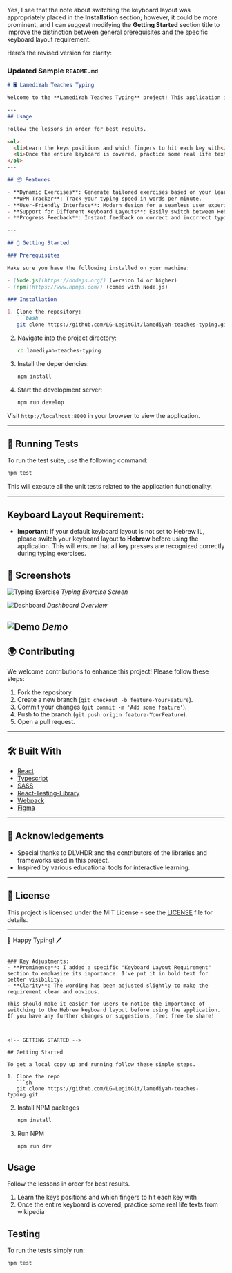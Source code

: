 Yes, I see that the note about switching the keyboard layout was appropriately placed in the **Installation** section; however, it could be more prominent, and I can suggest modifying the **Getting Started** section title to improve the distinction between general prerequisites and the specific keyboard layout requirement.

Here’s the revised version for clarity:

### Updated Sample `README.md`

```markdown
# 🖥️ LamediYah Teaches Typing

Welcome to the **LamediYah Teaches Typing** project! This application is designed to improve your typing skills in Hebrew using a touch typing technique. Whether you’re a beginner or want to enhance your existing skills, this app provides engaging exercises to help you practice effectively.

---
## Usage

Follow the lessons in order for best results.

<ol>
  <li>Learn the keys positions and which fingers to hit each key with</li>
  <li>Once the entire keyboard is covered, practice some real life texts from wikipedia</li>
</ol>
---

## 📦 Features

- **Dynamic Exercises**: Generate tailored exercises based on your learning progress.
- **WPM Tracker**: Track your typing speed in words per minute.
- **User-Friendly Interface**: Modern design for a seamless user experience.
- **Support for Different Keyboard Layouts**: Easily switch between Hebrew IL and US layouts.
- **Progress Feedback**: Instant feedback on correct and incorrect typing.

---

## 📖 Getting Started

### Prerequisites

Make sure you have the following installed on your machine:

- [Node.js](https://nodejs.org/) (version 14 or higher)
- [npm](https://www.npmjs.com/) (comes with Node.js)

### Installation

1. Clone the repository:
   ```bash
   git clone https://github.com/LG-LegitGit/lamediyah-teaches-typing.git
   ```

2. Navigate into the project directory:
   ```bash
   cd lamediyah-teaches-typing
   ```

3. Install the dependencies:
   ```bash
   npm install
   ```

4. Start the development server:
   ```bash
   npm run develop
   ```

Visit `http://localhost:8000` in your browser to view the application.

---

## 📝 Running Tests

To run the test suite, use the following command:

```bash
npm test
```

This will execute all the unit tests related to the application functionality.

---

## **Keyboard Layout Requirement**:
   - **Important**: If your default keyboard layout is not set to Hebrew IL, please switch your keyboard layout to **Hebrew** before using the application. This will ensure that all key presses are recognized correctly during typing exercises.

## 📸 Screenshots

![Typing Exercise](./ltt-scrn-1.png)
*Typing Exercise Screen*

![Dashboard](./ltt-scrn-2.png)
*Dashboard Overview*

![Demo](./demo.gif)
*Demo*
---

## 🌍 Contributing

We welcome contributions to enhance this project! Please follow these steps:

1. Fork the repository.
2. Create a new branch (`git checkout -b feature-YourFeature`).
3. Commit your changes (`git commit -m 'Add some feature'`).
4. Push to the branch (`git push origin feature-YourFeature`).
5. Open a pull request.

---

## 🛠️ Built With

- [React](https://www.reactjs.org)
- [Typescript](https://www.typescriptlang.org/)
- [SASS](https://sass-lang.com/)
- [React-Testing-Library](https://testing-library.com/)
- [Webpack](https://webpack.js.org/)
- [Figma](https://www.figma.com/)

---

## 🤝 Acknowledgements

- Special thanks to DLVHDR and the contributors of the libraries and frameworks used in this project.
- Inspired by various educational tools for interactive learning.

---

## 📧 License

This project is licensed under the MIT License - see the [LICENSE](./LICENSE) file for details.

---

🚀 Happy Typing! 🖊️
```

### Key Adjustments:
- **Prominence**: I added a specific "Keyboard Layout Requirement" section to emphasize its importance. I've put it in bold text for better visibility.
- **Clarity**: The wording has been adjusted slightly to make the requirement clear and obvious. 

This should make it easier for users to notice the importance of switching to the Hebrew keyboard layout before using the application. If you have any further changes or suggestions, feel free to share!



<!-- GETTING STARTED -->

## Getting Started

To get a local copy up and running follow these simple steps.

1. Clone the repo
   ```sh
   git clone https://github.com/LG-LegitGit/lamediyah-teaches-typing.git
   ```
2. Install NPM packages
   ```sh
   npm install
   ```
3. Run NPM 
   ```
   npm run dev
   ```
## Usage

Follow the lessons in order for best results.

<ol>
  <li>Learn the keys positions and which fingers to hit each key with</li>
  <li>Once the entire keyboard is covered, practice some real life texts from wikipedia</li>
</ol>

## Testing

To run the tests simply run:

```sh
npm test
```

